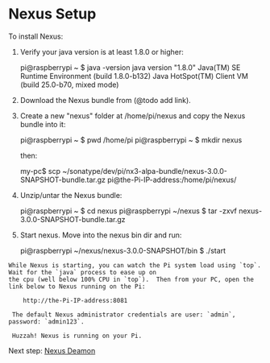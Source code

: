 Nexus Setup
===========
 
 To install Nexus:
  
  1. Verify your java version is at least 1.8.0 or higher:
    
        pi@raspberrypi ~ $ java -version
        java version "1.8.0"
        Java(TM) SE Runtime Environment (build 1.8.0-b132)
        Java HotSpot(TM) Client VM (build 25.0-b70, mixed mode)

  2. Download the Nexus bundle from (@todo add link).

  3. Create a new "nexus" folder at /home/pi/nexus and copy the Nexus bundle into it: 

        pi@raspberrypi ~ $ pwd
        /home/pi
        pi@raspberrypi ~ $ mkdir nexus
      
     then: 
  
        my-pc$ scp ~/sonatype/dev/pi/nx3-alpa-bundle/nexus-3.0.0-SNAPSHOT-bundle.tar.gz pi@the-Pi-IP-address:/home/pi/nexus/
      
  4. Unzip/untar the Nexus bundle:
  
        pi@raspberrypi ~ $ cd nexus
        pi@raspberrypi ~/nexus $ tar -zxvf nexus-3.0.0-SNAPSHOT-bundle.tar.gz

  5. Start nexus. Move into the nexus bin dir and run:
    
        pi@raspberrypi ~/nexus/nexus-3.0.0-SNAPSHOT/bin $ ./start
  
    While Nexus is starting, you can watch the Pi system load using `top`. Wait for the `java` process to ease up on 
    the cpu (well below 100% CPU in `top`).  Then from your PC, open the link below to Nexus running on the Pi:
  
        http://the-Pi-IP-address:8081

     The default Nexus administrator credentials are user: `admin`, password: `admin123`. 
   
     Huzzah! Nexus is running on your Pi.  
   
Next step: [Nexus Deamon](nexusdaemonsetup.html)
   
